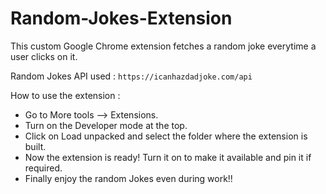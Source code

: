 # Random-Jokes-Extension

This custom Google Chrome extension fetches a random joke everytime a user clicks on it.

Random Jokes API used : 
`https://icanhazdadjoke.com/api`

How to use the extension :

* Go to More tools --> Extensions.
* Turn on the Developer mode at the top.
* Click on Load unpacked and select the folder where the extension is built.
* Now the extension is ready! Turn it on to make it available and pin it if required.
* Finally enjoy the random Jokes even during work!!
